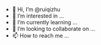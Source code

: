 - 👋 Hi, I’m @ruiqizhu
- 👀 I’m interested in ...
- 🌱 I’m currently learning ...
- 💞️ I’m looking to collaborate on ...
- 📫 How to reach me ...

<!---
ruiqizhu/ruiqizhu is a ✨ special ✨ repository because its `README.md` (this file) appears on your GitHub profile.
You can click the Preview link to take a look at your changes.
--->
